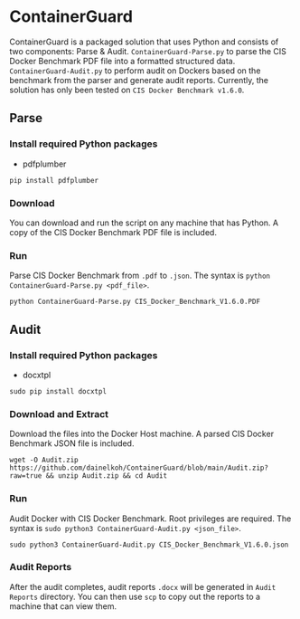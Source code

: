 # ContainerGuard
ContainerGuard is a packaged solution that uses Python and consists of two components: Parse & Audit.
`ContainerGuard-Parse.py` to parse the CIS Docker Benchmark PDF file into a formatted structured data. 
`ContainerGuard-Audit.py` to perform audit on Dockers based on the benchmark from the parser and generate audit reports. 
Currently, the solution has only been tested on `CIS Docker Benchmark v1.6.0`.

## Parse
### Install required Python packages
- pdfplumber
```
pip install pdfplumber
```

### Download
You can download and run the script on any machine that has Python. A copy of the CIS Docker Benchmark PDF file is included.

### Run
Parse CIS Docker Benchmark from `.pdf` to `.json`. The syntax is `python ContainerGuard-Parse.py <pdf_file>`.
```
python ContainerGuard-Parse.py CIS_Docker_Benchmark_V1.6.0.PDF
```

## Audit
### Install required Python packages
- docxtpl
```
sudo pip install docxtpl
```

### Download and Extract
Download the files into the Docker Host machine. A parsed CIS Docker Benchmark JSON file is included.
```
wget -O Audit.zip https://github.com/dainelkoh/ContainerGuard/blob/main/Audit.zip?raw=true && unzip Audit.zip && cd Audit
```

### Run
Audit Docker with CIS Docker Benchmark. Root privileges are required. The syntax is `sudo python3 ContainerGuard-Audit.py <json_file>`.
```
sudo python3 ContainerGuard-Audit.py CIS_Docker_Benchmark_V1.6.0.json
```

### Audit Reports
After the audit completes, audit reports `.docx` will be generated in `Audit Reports` directory. You can then use `scp` to copy out the reports to a machine that can view them.

